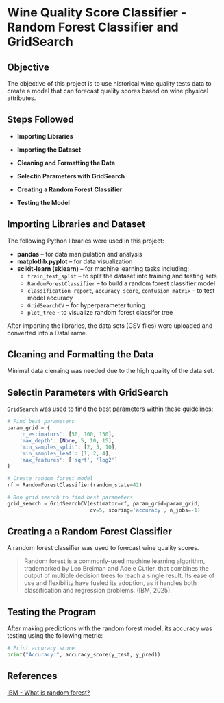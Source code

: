 # Wine Quality Score Classifier - Random Forest Classifier and GridSearch

## Objective

The objective of this project is to use historical wine quality tests data to create a model that can forecast quality scores based on wine physical attributes. 

## Steps Followed

- **Importing Libraries**  
- **Importing the Dataset**  
- **Cleaning and Formatting the Data**  
- **Selectin Parameters with GridSearch**
- **Creating a Random Forest Classifier**  

- **Testing the Model**  

## **Importing Libraries and Dataset**

The following Python libraries were used in this project:

- **pandas** – for data manipulation and analysis  
- **matplotlib.pyplot** – for data visualization  
- **scikit-learn (sklearn)** – for machine learning tasks including:
  - `train_test_split` – to split the dataset into training and testing sets
  - `RandomForestClassifier` – to build a random forest classifier model
  - `classification_report`, `accuracy_score`, `confusion_matrix` - to test model accuracy
  - `GridSearchCV` – for hyperparameter tuning
  - `plot_tree` - to visualize random forest classifer tree

After importing the libraries, the data sets (CSV files) were uploaded and converted into a DataFrame.

## **Cleaning and Formatting the Data**

Minimal data clenaing was needed due to the high quality of the data set. 

## **Selectin Parameters with GridSearch**

`GridSearch` was used to find the best parameters within these guidelines:

```python
# Find best parameters
param_grid = {
    'n_estimators': [50, 100, 150],
    'max_depth': [None, 5, 10, 15],
    'min_samples_split': [2, 5, 10],
    'min_samples_leaf': [1, 2, 4],
    'max_features': ['sqrt', 'log2']
}

# Create random forest model
rf = RandomForestClassifier(random_state=42)

# Run grid search to find best parameters
grid_search = GridSearchCV(estimator=rf, param_grid=param_grid, 
                           cv=5, scoring='accuracy', n_jobs=-1)
```

## **Creating a a Random Forest Classifier**

A random forest classifier was used to forecast wine quality scores.  

> Random forest is a commonly-used machine learning algorithm, trademarked by Leo Breiman and Adele Cutler, that combines the output of multiple decision trees to reach a single result. Its ease of use and flexibility have fueled its adoption, as it handles both classification and regression problems. (IBM, 2025).  

## **Testing the Program**

After making predictions with the random forest model, its accuracy was testing using the following metric:

```python
# Print accuracy score
print("Accuracy:", accuracy_score(y_test, y_pred))
```

## **References**
[IBM - What is random forest?](https://www.ibm.com/think/topics/random-forest)